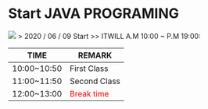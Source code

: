 # Start JAVA PROGRAMING
<img src="https://www.itwill.co.kr/css/wvtex/img/wvUser/logo.png">
 > 2020 / 06 / 09 Start 
 >> ITWILL A.M 10:00 ~ P.M 19:00:
 
 |TIME|REMARK|
 |----|----|
 |10:00~10:50|First Class|
 |11:00~11:50|Second Class|
 |12:00~13:00|<span style="color:red"> Break time </span>|
 
 
 
 
 
